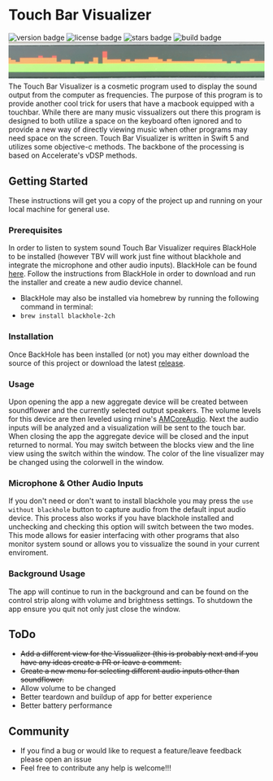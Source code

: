 # Touch Bar Visualizer
![version badge](https://img.shields.io/github/v/release/supersimple33/Touch-Bar-Visualizer)
![license badge](https://img.shields.io/github/license/supersimple33/Touch-Bar-Visualizer)
![stars badge](https://img.shields.io/github/stars/supersimple33/Touch-Bar-Visualizer)
![build badge](https://img.shields.io/circleci/build/github/supersimple33/Touch-Bar-Visualizer/master)
![The program in action](visual.png)
The Touch Bar Visualizer is a cosmetic program used to display the sound output from the computer as frequencies. The purpose of this program is to provide another cool trick for users that have a macbook equipped with a touchbar. While there are many music vissualizers out there this program is designed to both utilize a space on the keyboard often ignored and to provide a new way of directly viewing music when other programs may need space on the screen. Touch Bar Visualizer is written in Swift 5 and utilizes some objective-c methods. The backbone of the processing is based on Accelerate's vDSP methods. 

## Getting Started
These instructions will get you a copy of the project up and running on your local machine for general use.
### Prerequisites
In order to listen to system sound Touch Bar Visualizer requires BlackHole to be installed (however TBV will work just fine without blackhole and integrate the microphone and other audio inputs). BlackHole can be found [here](https://github.com/ExistentialAudio/BlackHole). Follow the instructions from BlackHole in order to download and run the installer and create a new audio device channel. 
- BlackHole may also be installed via homebrew by running the following command in terminal: 
- `brew install blackhole-2ch`
### Installation
Once BackHole has been installed (or not) you may either download the source of this project or download the latest [release](https://github.com/supersimple33/Touch-Bar-Visualizer/releases).
### Usage
Upon opening the app a new aggregate device will be created between soundflower and the currently selected output speakers. The volume levels for this device are then leveled using rnine's [AMCoreAudio](https://github.com/rnine/AMCoreAudio). Next the audio inputs will be analyzed and a visualization will be sent to the touch bar. When closing the app the aggregate device will be closed and the input returned to normal. You may switch between the blocks view and the line view using the switch within the window. The color of the line visualizer may be changed using the colorwell in the window. 
### Microphone & Other Audio Inputs
If you don't need or don't want to install blackhole you may press the `use without blackhole` button to capture audio from the default input audio device. This process also works if you have blackhole installed and unchecking and checking this option will switch between the two modes. This mode allows for easier interfacing with other programs that also monitor system sound or allows you to vissualize the sound in your current enviroment. 
### Background Usage
The app will continue to run in the background and can be found on the control strip along with volume and brightness settings. To shutdown the app ensure you quit not only just close the window. 

## ToDo
- ~~Add a different view for the Vissualizer (this is probably next and if you have any ideas create a PR or leave a comment.~~
- ~~Create a new menu for selecting different audio inputs other than soundflower.~~
- Allow volume to be changed
- Better teardown and buildup of app for better experience
- Better battery performance
## Community
- If you find a bug or would like to request a feature/leave feedback please open an issue
- Feel free to contribute any help is welcome!!!
